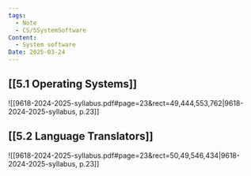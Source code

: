 ```yaml
---
tags:
  - Note
  - CS/5SystemSoftware
Content:
  - System software
Date: 2025-03-24
---
```

## [[5.1 Operating Systems]]
![[9618-2024-2025-syllabus.pdf#page=23&rect=49,444,553,762|9618-2024-2025-syllabus, p.23]]

## [[5.2 Language Translators]]
![[9618-2024-2025-syllabus.pdf#page=23&rect=50,49,546,434|9618-2024-2025-syllabus, p.23]]